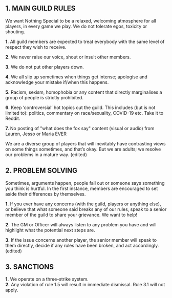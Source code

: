 ## **1. MAIN GUILD RULES** 

We want Nothing Special to be a relaxed, welcoming atmosphere for all players, in every game we play. We do not tolerate egos, toxicity or shouting. 

**1.**    All guild members are expected to treat everybody with the same level of respect they wish to receive.  

**2.**    We never raise our voice, shout or insult other members. 

 **3.**    We do not put other players down. 

**4.**    We all slip up sometimes when things get intense; apologise and acknowledge your mistake if/when this happens. 

**5.**    Racism, sexism, homophobia or any content that directly marginalises a group of people is strictly prohibited.  

**6.**    Keep ‘controversial’ hot topics out the guild. This includes (but is not limited to): politics, commentary on race/sexuality, COVID-19 etc. Take it to Reddit.  

**7.**  No posting of "what does the fox say" content (visual or audio) from Lauren, Jesso or Maria EVER 

We are a diverse group of players that will inevitably have contrasting views on some things sometimes, and that’s okay. But we are adults; we resolve our problems in a mature way. (edited)

## **2. PROBLEM SOLVING**

 Sometimes, arguments happen, people fall out or someone says something you think is hurtful. 
In the first instance, members are encouraged to set aside their differences by themselves. 

**1.**    If you ever have any concerns (with the guild, players or anything else), or believe that what someone said breaks any of our rules, speak to a senior member of the guild to share your grievance.  We want to help! 

**2.**    The GM or Officer will always listen to any problem you have and will highlight what the potential next steps are. 

**3.**    If the issue concerns another player, the senior member will speak to them directly, decide if any rules have been broken, and act accordingly. (edited)



## **3. SANCTIONS** 

**1.** We operate on a three-strike system.  
**2.** Any violation of rule 1.5 will result in immediate dismissal. Rule 3.1 will not apply.
